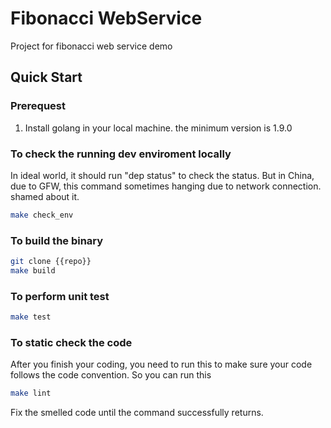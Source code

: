 # Fibonacci WebService
Project for fibonacci web service demo

## Quick Start

### Prerequest

1. Install golang in your local machine. the minimum version is 1.9.0


### To check the running dev enviroment locally
In ideal world, it should run "dep status" to check the status.
But in China, due to GFW, this command sometimes hanging due to network connection. shamed about it.

```sh
make check_env
```


### To build the binary

```sh
git clone {{repo}}
make build
```
### To perform unit test

```sh
make test
```


### To static check the code

After you finish your coding, you need to run this to make sure your code follows the code convention. So you can run this

```sh
make lint
```

Fix the smelled code until the command successfully returns.

